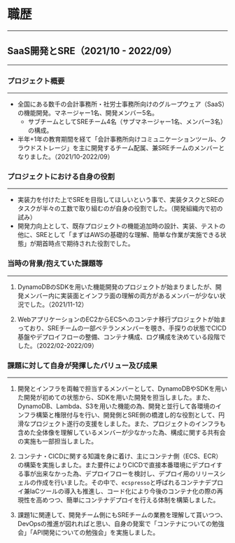 # 職歴

---

## SaaS開発とSRE（2021/10 - 2022/09）

---

### プロジェクト概要

---

- 全国にある数千の会計事務所・社労士事務所向けのグループウェア（SaaS）の機能開発。マネージャー1名、開発メンバー5名。
  - サブチームとしてSREチーム4名（サブマネージャー1名、メンバー3名）の構成。
- 半年+1年の教育期間を経て「会計事務所向けコミュニケーションツール、クラウドストレージ」を主に開発するチーム配属、兼SREチームのメンバーとなりました。（2021/10-2022/09）

### プロジェクトにおける自身の役割

---

- 実装力を付けた上でSREを目指してほしいという事で、実装タスクとSREのタスクが半々の工数で取り組むのが自身の役割でした。（開発組織内で初の試み）
- 開発力向上として、既存プロジェクトの機能追加時の設計、実装、テストの他に、SREとして「まずはAWSの基礎的な理解、簡単な作業が実施できる状態」が期首時点で期待された役割でした。

### 当時の背景/抱えていた課題等

---

1. DynamoDBのSDKを用いた機能開発のプロジェクトが始まりましたが、開発メンバー内に実装面とインフラ面の理解の両方があるメンバーが少ない状況でした。（2021/11-12）

2. WebアプリケーションのEC2からECSへのコンテナ移行プロジェクトが始まっており、SREチームの一部ベテランメンバーを覗き、手探りの状態でCICD基盤やデプロイフローの整備、コンテナ構成、ログ構成を決めている段階でした。（2022/02-2022/09）

### 課題に対して自身が発揮したバリュー及び成果

---

1. 開発とインフラを両軸で担当するメンバーとして、DynamoDBやSDKを用いた開発が初めての状態から、SDKを用いた開発を担当しました。また、DynamoDB、Lambda、S3を用いた機能の為、開発と並行して各環境のインフラ構築と権限付与を行い、開発側とSRE側の橋渡し的な役割として、円滑なプロジェクト遂行の支援をしました。また、プロジェクトのインフラも含めた全体像を理解しているメンバーが少なかった為、構成に関する共有会の実施も一部担当しました。

2. コンテナ・CICDに関する知識を身に着け、主にコンテナ側（ECS、ECR）の構築を実施しました。また要件によりCICDで直接本番環境にデプロイする事が出来なかった為、デプロイフローを検討し、デプロイ用のリリースシェルの作成を行いました。その中で、`ecspresso`と呼ばれるコンテナデプロイ兼IaCツールの導入も推進し、コード化により今後のコンテナ化の際の再現性を高めつつ、簡単にコンテナデプロイを行える体制を構築しました。

3. 課題1に関連して、開発チーム側にもSREチームの業務を理解して貰いつつ、DevOpsの推進が図れればと思い、自身の発案で「コンテナについての勉強会」「API開発についての勉強会」を実施しました。